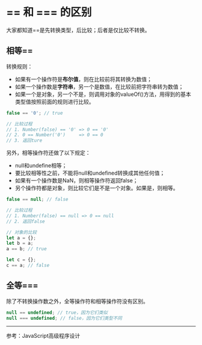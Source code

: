 # == 和 === 的区别

大家都知道==是先转换类型，后比较；后者是仅比较不转换。

## 相等==

转换规则：

- 如果有一个操作符是**布尔值**，则在比较前将其转换为数值；
- 如果一个操作数是**字符串**，另一个是数值，在比较前把字符串转为数值；
- 如果一个是对象，另一个不是，则调用对象的valueOf()方法，用得到的基本类型值按照前面的规则进行比较。

```js
false == '0'; // true

// 比较过程
// 1. Number(false) == '0' => 0 == '0'
// 2. 0 == Number('0')     => 0 == 0 
// 3. 返回ture
```

另外，相等操作符还做了以下规定：

- null和undefine相等；
- 要比较相等性之前，不能将null和undefined转换成其他任何值；
- 如果有一个操作数是NaN，则相等操作符返回false；
- 另个操作符都是对象，则比较它们是不是一个对象。如果是，则相等。

```js
false == null; // false

// 比较过程
// 1. Number(false) == null => 0 == null
// 2. 返回false
```

```js
// 对象的比较
let a = {};
let b = a;
a == b; // true

let c = {};
c == a; // false
```

## 全等===

除了不转换操作数之外，全等操作符和相等操作符没有区别。

```js
null == undefined; // true，因为它们类似
null === undefined; // false，因为它们类型不同
```

---

参考：JavaScript高级程序设计
